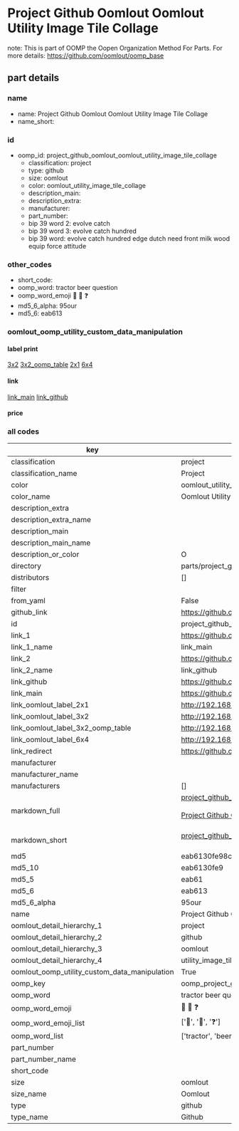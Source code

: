 # Project Github Oomlout Oomlout Utility Image Tile Collage  

note: This is part of OOMP the Oopen Organization Method For Parts. For more details: https://github.com/oomlout/oomp_base

##  part details
  







### name
* name: Project Github Oomlout Oomlout Utility Image Tile Collage
* name_short: 
### id
* oomp_id: project_github_oomlout_oomlout_utility_image_tile_collage
  * classification: project
  * type: github
  * size: oomlout
  * color: oomlout_utility_image_tile_collage
  * description_main: 
  * description_extra: 
  * manufacturer: 
  * part_number: 
  * bip 39 word 2: evolve catch
  * bip 39 word 3: evolve catch hundred
  * bip 39 word: evolve catch hundred edge dutch need front milk wood equip force attitude

### other_codes
* short_code: 
* oomp_word: tractor beer question
* oomp_word_emoji :tractor: :beer: :question:
* md5_6_alpha: 95our
* md5_6: eab613






### oomlout_oomp_utility_custom_data_manipulation
#### label print
[3x2](http://192.168.1.245:1112/?label=oomp%2095our)
[3x2_oomp_table](http://192.168.1.108:1112/?label=oomp%2095our)
[2x1](http://192.168.1.242:1112/?label=oomp%2095our)
[6x4](http://192.168.1.55:1112/?label=oomp%2095our)    

#### link

[link_main](https://github.com/oomlout/oomlout_oomp_version_1_messy/tree/main/parts/project_github_oomlout_oomlout_utility_image_tile_collage) [link_github](https://github.com/oomlout/oomlout_oomp_version_1_messy/tree/main/parts/project_github_oomlout_oomlout_utility_image_tile_collage)                             

#### price







### all codes 
| key | value |  
| --- | --- |  
| classification | project |  
| classification_name | Project |  
| color | oomlout_utility_image_tile_collage |  
| color_name | Oomlout Utility Image Tile Collage |  
| description_extra |  |  
| description_extra_name |  |  
| description_main |  |  
| description_main_name |  |  
| description_or_color | O  |  
| directory | parts/project_github_oomlout_oomlout_utility_image_tile_collage |  
| distributors | [] |  
| filter |  |  
| from_yaml | False |  
| github_link | https://github.com/oomlout/oomlout_oomp_part_src/tree/main/parts/project_github_oomlout_oomlout_utility_image_tile_collage |  
| id | project_github_oomlout_oomlout_utility_image_tile_collage |  
| link_1 | https://github.com/oomlout/oomlout_oomp_version_1_messy/tree/main/parts/project_github_oomlout_oomlout_utility_image_tile_collage |  
| link_1_name | link_main |  
| link_2 | https://github.com/oomlout/oomlout_oomp_version_1_messy/tree/main/parts/project_github_oomlout_oomlout_utility_image_tile_collage |  
| link_2_name | link_github |  
| link_github | https://github.com/oomlout/oomlout_oomp_version_1_messy/tree/main/parts/project_github_oomlout_oomlout_utility_image_tile_collage |  
| link_main | https://github.com/oomlout/oomlout_oomp_version_1_messy/tree/main/parts/project_github_oomlout_oomlout_utility_image_tile_collage |  
| link_oomlout_label_2x1 | http://192.168.1.242:1112/?label=oomp%2095our |  
| link_oomlout_label_3x2 | http://192.168.1.245:1112/?label=oomp%2095our |  
| link_oomlout_label_3x2_oomp_table | http://192.168.1.108:1112/?label=oomp%2095our |  
| link_oomlout_label_6x4 | http://192.168.1.55:1112/?label=oomp%2095our |  
| link_redirect | https://github.com/oomlout/oomlout_oomp_version_1_messy/tree/main/parts/project_github_oomlout_oomlout_utility_image_tile_collage |  
| manufacturer |  |  
| manufacturer_name |  |  
| manufacturers | [] |  
| markdown_full | [project_github_oomlout_oomlout_utility_image_tile_collage](none)<br>[](none)<br>[Project Github Oomlout Oomlout Utility Image Tile Collage](none)<br><br> |  
| markdown_short | [project_github_oomlout_oomlout_utility_image_tile_collage](none)<br><br> |  
| md5 | eab6130fe98c8baa4f223464de490271 |  
| md5_10 | eab6130fe9 |  
| md5_5 | eab61 |  
| md5_6 | eab613 |  
| md5_6_alpha | 95our |  
| name | Project Github Oomlout Oomlout Utility Image Tile Collage |  
| oomlout_detail_hierarchy_1 | project |  
| oomlout_detail_hierarchy_2 | github |  
| oomlout_detail_hierarchy_3 | oomlout |  
| oomlout_detail_hierarchy_4 | utility_image_tile_collage |  
| oomlout_oomp_utility_custom_data_manipulation | True |  
| oomp_key | oomp_project_github_oomlout_oomlout_utility_image_tile_collage |  
| oomp_word | tractor beer question |  
| oomp_word_emoji | :tractor: :beer: :question: |  
| oomp_word_emoji_list | [':tractor:', ':beer:', ':question:'] |  
| oomp_word_list | ['tractor', 'beer', 'question'] |  
| part_number |  |  
| part_number_name |  |  
| short_code |  |  
| size | oomlout |  
| size_name | Oomlout |  
| type | github |  
| type_name | Github |  
